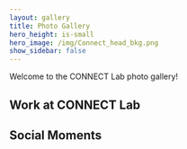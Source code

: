 ```yaml
---
layout: gallery
title: Photo Gallery
hero_height: is-small
hero_image: /img/Connect_head_bkg.png 
show_sidebar: false
---
```


Welcome to the CONNECT Lab photo gallery!

## Work at CONNECT Lab

<div class='sk-ww-flickr-album-single' data-embed-id='25555912'></div>
<script src='https://widgets.sociablekit.com/flickr-album-single/widget.js' defer></script>

## Social Moments

<div class='sk-ww-flickr-album-single' data-embed-id='25554835'></div>
<script src='https://widgets.sociablekit.com/flickr-album-single/widget.js' defer></script>
